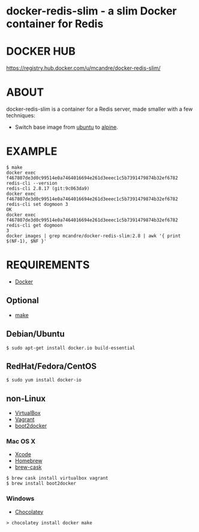# docker-redis-slim - a slim Docker container for Redis

# DOCKER HUB

https://registry.hub.docker.com/u/mcandre/docker-redis-slim/

# ABOUT

docker-redis-slim is a container for a Redis server, made smaller with a few techniques:

* Switch base image from [ubuntu](https://registry.hub.docker.com/_/ubuntu/) to [alpine](https://registry.hub.docker.com/_/alpine/).

# EXAMPLE

```
$ make
docker exec f467807de3d0c99514e0a7464016694e261d3eeec1c5b7391479874b32ef6782 redis-cli --version
redis-cli 2.8.17 (git:9c063da9)
docker exec f467807de3d0c99514e0a7464016694e261d3eeec1c5b7391479874b32ef6782 redis-cli set dogmoon 3
OK
docker exec f467807de3d0c99514e0a7464016694e261d3eeec1c5b7391479874b32ef6782 redis-cli get dogmoon
3
docker images | grep mcandre/docker-redis-slim:2.8 | awk '{ print $(NF-1), $NF }'
```

# REQUIREMENTS

* [Docker](https://www.docker.com/)

## Optional

* [make](http://www.gnu.org/software/make/)

## Debian/Ubuntu

```
$ sudo apt-get install docker.io build-essential
```

## RedHat/Fedora/CentOS

```
$ sudo yum install docker-io
```

## non-Linux

* [VirtualBox](https://www.virtualbox.org/)
* [Vagrant](https://www.vagrantup.com/)
* [boot2docker](http://boot2docker.io/)

### Mac OS X

* [Xcode](http://itunes.apple.com/us/app/xcode/id497799835?ls=1&mt=12)
* [Homebrew](http://brew.sh/)
* [brew-cask](http://caskroom.io/)

```
$ brew cask install virtualbox vagrant
$ brew install boot2docker
```

### Windows

* [Chocolatey](https://chocolatey.org/)

```
> chocolatey install docker make
```
